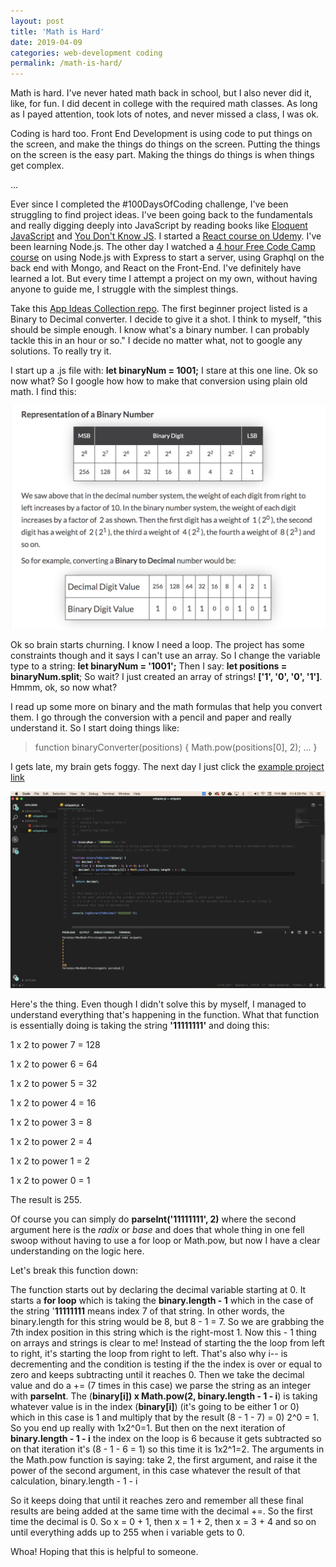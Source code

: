 ```yaml
---
layout: post
title: 'Math is Hard'
date: 2019-04-09
categories: web-development coding
permalink: /math-is-hard/
---
```


Math is hard. I've never hated math back in school, but I also never did it, like, for fun. I did decent in college with the required math classes. As long as I payed attention, took lots of notes, and never missed a class, I was ok.

Coding is hard too. Front End Development is using code to put things on the screen, and make the things do things on the screen. Putting the things on the screen is the easy part. Making the things do things is when things get complex.

...

Ever since I completed the #100DaysOfCoding challenge, I've been struggling to find project ideas. I've been going back to the fundamentals and really digging deeply into JavaScript by reading books like [Eloquent JavaScript](http://eloquentjavascript.net/) and [You Don't Know JS](https://github.com/getify/You-Dont-Know-JS). I started a [React course on Udemy](https://www.udemy.com/react-the-complete-guide-incl-redux/learn/v4/overview). I've been learning Node.js. The other day I watched a [4 hour Free Code Camp course](https://www.youtube.com/watch?v=ed8SzALpx1Q&t=3634s) on using Node.js with Express to start a server, using Graphql on the back end with Mongo, and React on the Front-End. I've definitely have learned a lot. But every time I attempt a project on my own, without having anyone to guide me, I struggle with the simplest things.

Take this [App Ideas Collection repo](https://github.com/florinpop17/app-ideas). The first beginner project listed is a Binary to Decimal converter. I decide to give it a shot. I think to myself, "this should be simple enough. I know what's a binary number. I can probably tackle this in an hour or so." I decide no matter what, not to google any solutions. To really try it.

I start up a .js file with: **let binaryNum = 1001;** I stare at this one line. Ok so now what? So I google how how to make that conversion using plain old math. I find this:

<img src="../images/Screen Shot 2019-04-05 at 8.01.36 PM.png">

Ok so brain starts churning. I know I need a loop. The project has some constraints though and it says I can't use an array. So I change the variable type to a string: **let binaryNum = '1001';** Then I say: **let positions = binaryNum.split**; So wait? I just created an array of strings! **['1', '0', '0', '1']**. Hmmm, ok, so now what?

I read up some more on binary and the math formulas that help you convert them. I go through the conversion with a pencil and paper and really understand it. So I start doing things like:

> function binaryConverter(positions) {
> Math.pow(positions[0], 2);
> ...
> }

I gets late, my brain gets foggy. The next day I just click the [example project link](https://www.youtube.com/watch?v=YMIALQE26KQ)

<img src="../images/Screen Shot 2019-04-05 at 8.29.00 PM.png">

Here's the thing. Even though I didn't solve this by myself, I managed to understand everything that's happening in the function. What that function is essentially doing is taking the string **'11111111'** and doing this:

1 x 2 to power 7 = 128

1 x 2 to power 6 = 64

1 x 2 to power 5 = 32

1 x 2 to power 4 = 16

1 x 2 to power 3 = 8

1 x 2 to power 2 = 4

1 x 2 to power 1 = 2

1 x 2 to power 0 = 1

The result is 255.

Of course you can simply do **parseInt('11111111', 2)** where the second argument here is the _radix_ or _base_ and does that whole thing in one fell swoop without having to use a for loop or Math.pow, but now I have a clear understanding on the logic here.

Let's break this function down:

The function starts out by declaring the decimal variable starting at 0. It starts a **for loop** which is taking the **binary.length - 1** which in the case of the string '**11111111** means index 7 of that string. In other words, the binary.length for this string would be 8, but 8 - 1 = 7. So we are grabbing the 7th index position in this string which is the right-most 1. Now this - 1 thing on arrays and strings is clear to me! Instead of starting the the loop from left to right, it's starting the loop from right to left. That's also why i-- is decrementing and the condition is testing if the the index is over or equal to zero and keeps subtracting until it reaches 0. Then we take the decimal value and do a += (7 times in this case) we parse the string as an integer with **parseInt**. The (**binary[i]) x Math.pow(2, binary.length - 1 - i**) is taking
whatever value is in the index (**binary[i]**) (it's going to be either 1 or 0) which in this case is 1 and multiply that by the result (8 - 1 - 7) = 0) 2^0 = 1. So you end up really with 1x2^0=1. But then on the next iteration of **binary.length - 1 - i** the index on the loop is 6 because it gets subtracted so on that iteration it's (8 - 1 - 6 = 1) so this time it is 1x2^1=2. The arguments in the Math.pow function is saying: take 2, the first argument, and raise it the power of the second argument, in this case whatever the result of that calculation, binary.length - 1 - i

So it keeps doing that until it reaches zero and remember all these final results are being added at the same time with the decimal +=. So the first time the decimal is 0. So x = 0 + 1, then x = 1 + 2, then x = 3 + 4 and so on until everything adds up to 255 when i variable gets to 0.

Whoa! Hoping that this is helpful to someone.

